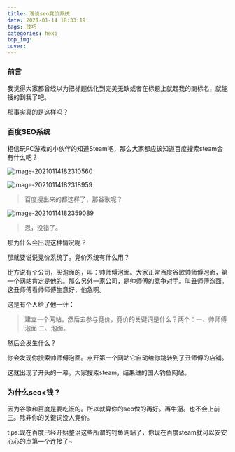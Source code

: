 ```yaml
---
title: 浅谈seo竞价系统
date: 2021-01-14 18:33:19
tags: 技巧
categories: hexo
top_img:
cover:
---
```


### 前言

我觉得大家都曾经以为把标题优化到完美无缺或者在标题上就起我的商标名，就能搜的到我了吧。

那事实真的是这样吗？

### 百度SEO系统

相信玩PC游戏的小伙伴的知道Steam吧，那么大家都应该知道百度搜索steam会有什么吧？

![image-20210114182310560](https://cdn.jsdelivr.net/gh/Nesxc/file@master/image-20210114182310560.png)

![image-20210114182318959](https://cdn.jsdelivr.net/gh/Nesxc/file@master/image-20210114182318959.png)

> 百度搜出来的都这样了，那谷歌呢？

![image-20210114182359089](https://cdn.jsdelivr.net/gh/Nesxc/file@master/image-20210114182359089.png)

> 恩，没错了。



那为什么会出现这种情况呢？

那就要说说竞价系统了。竞价系统有什么用？

比方说有个公司，买泡面的，叫：帅师傅泡面。大家正常百度谷歌帅师傅泡面，第一个网站肯定是他的。那么另外一家公司，是帅师傅的竞争对手。叫丑师傅泡面。这丑师傅看帅师傅生意好，他急啊。

这是有个人给了他一计：

> 建立一个网站，然后去参与竞价，竞价的关键词是什么？两个：一、帅师傅泡面 二、泡面。

然后会发生什么？

你会发现你搜索帅师傅泡面。点开第一个网站它自动给你跳转到了丑师傅的店铺。

这就出现了开头的一幕。大家搜索steam，结果进的国人钓鱼网站。

### 为什么seo<钱？

因为谷歌和百度是要吃饭的。所以就算你的seo做的再好。再牛逼。也不会上前三。除非你的关键词没人竞价。

tips:现在百度已经开始整治这些所谓的钓鱼网站了，你现在百度steam就可以安安心心的点第一个连接了~
